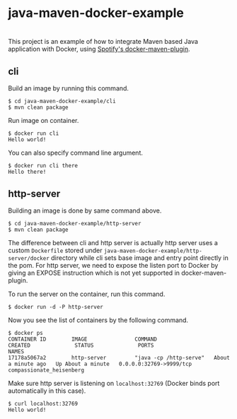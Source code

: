 # java-maven-docker-example
#

This project is an example of how to integrate Maven based Java application with Docker, using [Spotify's docker-maven-plugin](https://github.com/spotify/docker-maven-plugin).

## cli

Build an image by running this command.

```
$ cd java-maven-docker-example/cli
$ mvn clean package
```

Run image on container.

```
$ docker run cli
Hello world!
```

You can also specify command line argument.

```
$ docker run cli there
Hello there!
```

## http-server

Building an image is done by same command above.

```
$ cd java-maven-docker-example/http-server
$ mvn clean package
```

The difference between cli and http server is actually http server uses a custom `Dockerfile` stored under `java-maven-docker-example/http-server/docker` directory while cli sets base image and entry point directly in the pom. For http server, we need to expose the listen port to Docker by giving an EXPOSE instruction which is not yet supported in docker-maven-plugin.

To run the server on the container, run this command.

```
$ docker run -d -P http-server
```

Now you see the list of containers by the following command.

```
$ docker ps
CONTAINER ID        IMAGE               COMMAND                  CREATED              STATUS              PORTS                     NAMES
17178a5067a2        http-server         "java -cp /http-serve"   About a minute ago   Up About a minute   0.0.0.0:32769->9999/tcp   compassionate_heisenberg
```

Make sure http server is listening on `localhost:32769` (Docker binds port automatically in this case).

```
$ curl localhost:32769
Hello world!
```
